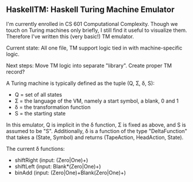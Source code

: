 ## HaskellTM: Haskell Turing Machine Emulator

I'm currently enrolled in CS 601 Computational Complexity. Though we touch on
Turing machines only briefly, I still find it useful to visualize them.
Therefore I've written this (very basic!) TM emulator.

Current state: All one file, TM support logic tied in with machine-specific
logic.

Next steps: Move TM logic into separate "library". Create proper TM record?

A Turing machine is typically defined as the tuple (Q, Ʃ, δ, S):

- Q = set of all states
- Ʃ = the language of the VM, namely a start symbol, a blank, 0 and 1
- δ = the transformation function
- S = the starting state

In this emulator, Q is implicit in the δ function, Σ is fixed as above, and S is
assumed to be "S". Additionally, δ is a function of the type "DeltaFunction"
that takes a (State, Symbol) and returns (TapeAction, HeadAction, State).

The current δ functions:

- shiftRight (input: (Zero|One)+)
- shiftLeft (input: Blank\*(Zero|One)+)
- binAdd (input: (Zero|One)+Blank(Zero|One)+)
